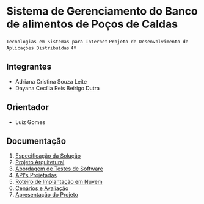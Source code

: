 # Sistema de Gerenciamento do Banco de alimentos de Poços de Caldas

`Tecnologias em Sistemas para Internet`
`Projeto de Desenvolvimento de Aplicações Distribuídas`
`4º`

## Integrantes

* Adriana Cristina Souza Leite
* Dayana Cecília Reis Beirigo Dutra

## Orientador

* Luiz Gomes

## Documentação
<ol>
  <li><a href="docs/1-Especificação da solução.md">Especificação da Solução</a></li>
  <li><a href="docs/2-Projeto Arquitetural.md">Projeto Arquitetural</a></li>
  <li><a href="docs/3-Abordagens de testes de software.md">Abordagem de Testes de Software</a></li>
  <li><a href="docs/4-APIs Projetadas.md">API's Projetadas</a></li>
  <li><a href="docs/5- Elaboração do roteiro de implantação em nuvem.md">Roteiro de Implantação em Nuvem</a></li>
  <li><a href="docs/6-Cenários e Avaliação.md">Cenários e Avaliação</a></li>
  <li><a href=" docs/7-Apresentação do Projeto.md">Apresentação do Projeto</a></li>
 
  
</ol>
  
